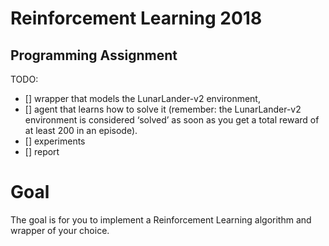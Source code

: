 # Reinforcement Learning 2018
## Programming Assignment

TODO: 
- [] wrapper that models the LunarLander-v2 environment, 
- [] agent that learns how to solve it (remember: the LunarLander-v2 environment is considered ‘solved’ as soon as you get a total reward of at least 200 in an episode).
- [] experiments
- [] report

# Goal
The goal is for you to implement a Reinforcement Learning algorithm and wrapper of your choice.
